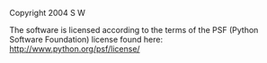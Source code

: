 Copyright 2004 S W

The software is licensed according to the terms of the PSF (Python Software Foundation) license found here: http://www.python.org/psf/license/